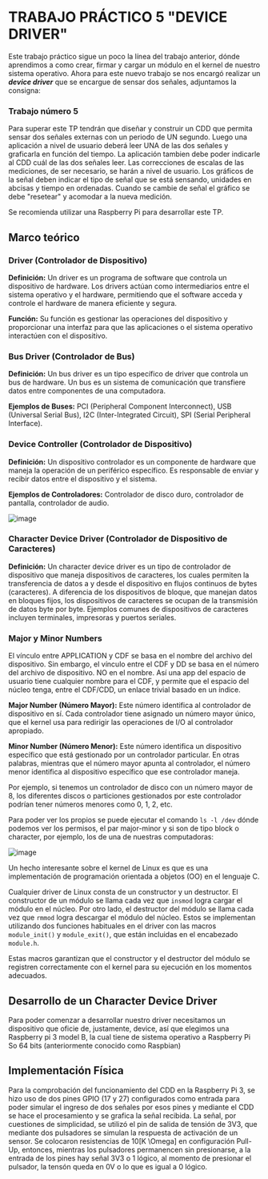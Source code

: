 # TRABAJO PRÁCTICO 5 "DEVICE DRIVER"
Este trabajo práctico sigue un poco la línea del trabajo anterior, dónde aprendimos a como crear, firmar y cargar un módulo en el kernel de nuestro sistema operativo. Ahora para este nuevo trabajo se nos encargó realizar un *__device driver__* que se encargue de sensar dos señales, adjuntamos la consigna:

### Trabajo número 5
Para superar este TP tendrán que diseñar y construir un CDD que permita sensar dos señales externas con un periodo de UN segundo. Luego una aplicación a nivel de usuario deberá leer UNA de las dos señales y graficarla en función del tiempo. La aplicación tambien debe poder indicarle al CDD cuál de las dos señales leer. Las correcciones de escalas de las mediciones, de ser necesario, se harán a nivel de usuario. Los gráficos de la señal deben indicar el tipo de señal que se
está sensando, unidades en abcisas y tiempo en ordenadas. Cuando se cambie de señal el gráfico se debe "resetear" y acomodar a la nueva medición.

Se recomienda utilizar una Raspberry Pi para desarrollar este TP.

## Marco teórico
### Driver (Controlador de Dispositivo)

**Definición:** Un driver es un programa de software que controla un dispositivo de hardware. Los drivers actúan como intermediarios entre el sistema operativo y el hardware, permitiendo que el software acceda y controle el hardware de manera eficiente y segura.

**Función:** Su función es gestionar las operaciones del dispositivo y proporcionar una interfaz para que las aplicaciones o el sistema operativo interactúen con el dispositivo.

### Bus Driver (Controlador de Bus)

**Definición:** Un bus driver es un tipo específico de driver que controla un bus de hardware. Un bus es un sistema de comunicación que transfiere datos entre componentes de una computadora.

**Ejemplos de Buses:** PCI (Peripheral Component Interconnect), USB (Universal Serial Bus), I2C (Inter-Integrated Circuit), SPI (Serial Peripheral Interface).

### Device Controller (Controlador de Dispositivo)

**Definición:** Un dispositivo controlador es un componente de hardware que maneja la operación de un periférico específico. Es responsable de enviar y recibir datos entre el dispositivo y el sistema.

**Ejemplos de Controladores:** Controlador de disco duro, controlador de pantalla, controlador de audio.

![image](https://github.com/rodriguezzfran/SISCOMP_TP5/assets/122646722/fae0d2b0-fea5-4621-b96d-f23cb557f740)

### Character Device Driver (Controlador de Dispositivo de Caracteres)

**Definición:** Un character device driver es un tipo de controlador de dispositivo que maneja dispositivos de caracteres, los cuales permiten la transferencia de datos a y desde el dispositivo en flujos continuos de bytes (caracteres). A diferencia de los dispositivos de bloque, que manejan datos en bloques fijos, los dispositivos de caracteres se ocupan de la transmisión de datos byte por byte. Ejemplos comunes de dispositivos de caracteres incluyen terminales, impresoras y puertos seriales.

### Major y Minor Numbers

El vínculo entre APPLICATION y CDF se basa en el nombre del archivo del dispositivo. Sin embargo, el vínculo entre el CDF y DD se basa en el número del archivo de dispositivo. NO en el nombre. 
Así una app del espacio de usuario tiene cualquier nombre para el CDF, y permite que el espacio del núcleo tenga, entre el CDF/CDD, un enlace trivial basado en un índice.

**Major Number (Número Mayor):** Este número identifica al controlador de dispositivo en sí. Cada controlador tiene asignado un número mayor único, que el kernel usa para redirigir las operaciones de I/O al controlador apropiado.

**Minor Number (Número Menor):** Este número identifica un dispositivo específico que está gestionado por un controlador particular. En otras palabras, mientras que el número mayor apunta al controlador, el número menor identifica al dispositivo específico que ese controlador maneja.

Por ejemplo, si tenemos un controlador de disco con un número mayor de 8, los diferentes discos o particiones gestionados por este controlador podrían tener números menores como 0, 1, 2, etc.

Para poder ver los propios se puede ejecutar el comando `ls -l /dev` dónde podemos ver los permisos, el par major-minor y si son de tipo block o character, por ejemplo, los de una de nuestras computadoras:

![image](https://github.com/rodriguezzfran/SISCOMP_TP5/assets/122646722/9046dbb3-70ab-4816-9724-aa2e6a8ce307)

Un hecho interesante sobre el kernel de Linux es que es una implementación de programación orientada a objetos (OO) en el lenguaje C. 

Cualquier driver de Linux consta de un constructor y un destructor. El constructor de un módulo se llama cada vez que `insmod` logra cargar el módulo en el núcleo. Por otro lado, el destructor del módulo se llama cada vez que `rmmod` logra descargar el módulo del núcleo. Estos se implementan utilizando dos funciones habituales en el driver con las macros `module_init()` y `module_exit()`, que están incluidas en el encabezado `module.h`.

Estas macros garantizan que el constructor y el destructor del módulo se registren correctamente con el kernel para su ejecución en los momentos adecuados.

## Desarrollo de un Character Device Driver

Para poder comenzar a desarrollar nuestro driver necesitamos un dispositivo que oficie de, justamente, device, así que elegimos una Raspberry pi 3 model B, la cual tiene de sistema operativo a Raspberry Pi So 64 bits (anteriormente conocido como Raspbian)

## Implementación Física
Para la comprobación del funcionamiento del CDD en la Raspberry Pi 3, se hizo uso de dos pines GPIO (17 y 27) configurados como entrada para poder simular el ingreso de dos señales por esos pines y mediante el CDD se hace el procesamiento y se grafica la señal recibida.
La señal, por cuestiones de simplicidad, se utilizó el pin de salida de tensión de 3V3, que mediante dos pulsadores se simulan la respuesta de activación de un sensor.
Se colocaron resistencias de 10[K \Omega] en configuración Pull-Up, entonces, mientras los pulsadores permanencen sin presionarse, a la entrada de los pines hay señal 3V3 o 1 lógico, al momento de presionar el pulsador, la tensón queda en 0V o lo que es igual a 0 lógico. 


 

